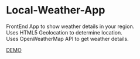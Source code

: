 # Local-Weather-App
FrontEnd App to show weather details in your region. <br/>
Uses HTML5 Geolocation to determine location. <br/>
Uses OpenWeatherMap API to get weather details.

[DEMO](http://codepen.io/shashankbhat10/full/wWLWgg/)
